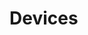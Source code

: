 # Devices




















































































































